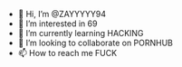 - 👋 Hi, I’m @ZAYYYYY94
- 👀 I’m interested in 69
- 🌱 I’m currently learning HACKING
- 💞️ I’m looking to collaborate on PORNHUB
- 📫 How to reach me FUCK 



<!---
ZAYYYYY94/ZAYYYYY94 is a ✨ special ✨ repository because its `README.md` (this file) appears on your GitHub profile.
You can click the Preview link to take a look at your changes.
--->
